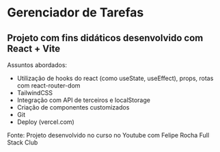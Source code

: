 # Gerenciador de Tarefas 

## Projeto com fins didáticos desenvolvido com React + Vite

Assuntos abordados:
- Utilização de hooks do react (como useState, useEffect), props, rotas com react-router-dom
- TailwindCSS
- Integração com API de terceiros e localStorage
- Criação de componentes customizados
- Git
- Deploy (vercel.com)

Fonte: Projeto desenvolvido no curso no Youtube com Felipe Rocha Full Stack Club
